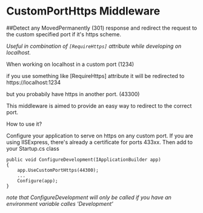 # CustomPortHttps Middleware
##Detect any MovedPermanently (301) response and redirect the request to the custom specified port if it's https scheme.

*Useful in combination of `[RequireHttps]` attribute while developing on localhost.*

When working on localhost in a custom port (1234)

if you use something like [RequireHttps] attribute it will be redirected to https://localhost:1234

but you probabily have https in another port. (43300)

This middleware is aimed to provide an easy way to redirect to the correct port.

How to use it?

Configure your application to serve on https on any custom port. If you are using IISExpress, there's already a certificate for ports 433xx.
Then add to your Startup.cs class
```
public void ConfigureDevelopment(IApplicationBuilder app)
{
    app.UseCustomPortHttps(44300);
    ...
    Configure(app);
}
```

*note that ConfigureDevelopment will only be called if you have an environment variable calles 'Development'*
